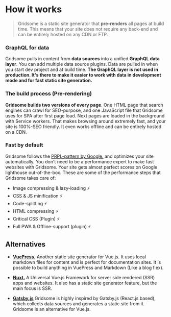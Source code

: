 # How it works

> Gridsome is a static site generator that **pre-renders** all pages at build time. This means that your site does not require any back-end and can be entirely hosted on any CDN or FTP. 

### GraphQL for data
Gridsome pulls in content from **data sources** into a unified **GraphQL data layer**. You can add multiple data source plugins. Data are pulled in when you start dev project and at build time. **The GraphQL layer is not used in production. It's there to make it easier to work with data in development mode and for fast static site generation.**

### The build process (Pre-rendering)

**Gridsome builds two versions of every page**. One HTML page that search engines can crawl for SEO-purpose, and one JavaScript file that Gridsome uses for SPA after first page load. Next pages are loaded in the background with Service workers. That makes browsing around extremely fast, and your site is 100%-SEO friendly. It even works offline and can be entirely hosted on a CDN.


### Fast by default

Gridsome follows the [PRPL-pattern by Google.](https://developers.google.com/web/fundamentals/performance/prpl-pattern/) and optimizes your site automatically. You don't need to be a performance expert to make fast websites with Gridsome. Your site gets almost perfect scores on Google lighthouse out-of-the-box. These are some of the performance steps that Gridsome takes care of:

- Image compressing & lazy-loading ⚡️ 
- CSS & JS minification ⚡️ 
- Code-splitting ⚡️ 
- HTML compressing ⚡️ 
- Critical CSS (Plugin) ⚡️ 
- Full PWA & Offline-support (plugin) ⚡️

## Alternatives

-	**[VuePress.](https://vuepress.vuejs.org/)** Another static site generator for Vue.js. It uses local markdown files for content and is perfect for documentation sites. It is possible to build anything in VuePress and Markdown (Like a blog f.ex).

-	**[Nuxt.](https://nuxtjs.org/)** A Universal Vue.js Framework for server side rendered (SSR) apps and websites. It also has a static site generator feature, but the main focus is SSR.

-	**[Gatsby.js](https://www.gatsbyjs.org/)**  Gridsome is highly inspired by Gatsby.js (React.js based), which collects data sources and generates a static site from it. Gridsome is an alternative for Vue.js.
